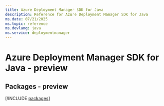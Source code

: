 ```yaml
---
title: Azure Deployment Manager SDK for Java
description: Reference for Azure Deployment Manager SDK for Java
ms.date: 07/21/2025
ms.topic: reference
ms.devlang: java
ms.service: deploymentmanager
---
```

# Azure Deployment Manager SDK for Java - preview
## Packages - preview
[!INCLUDE [packages](deployment-manager-index.md)]